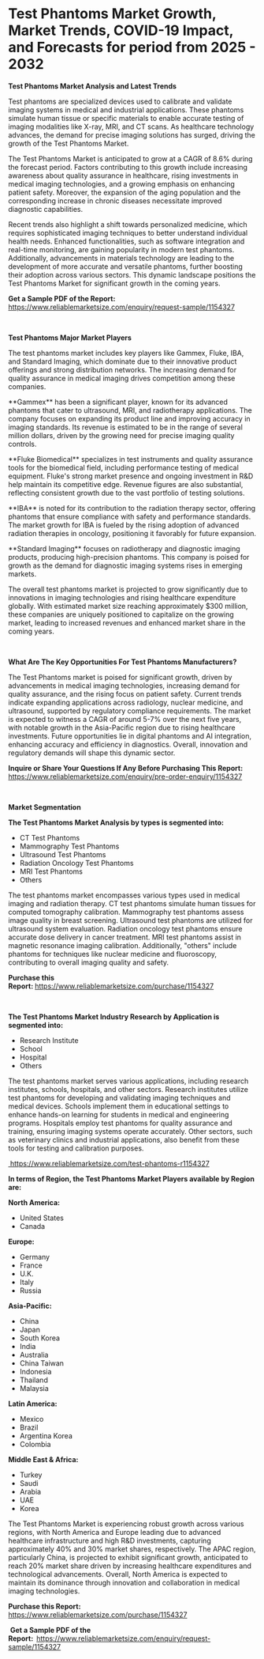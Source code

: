 <p><h1>Test Phantoms Market Growth, Market Trends, COVID-19 Impact, and Forecasts for period from 2025 - 2032</h1></p><p><strong>Test Phantoms Market Analysis and Latest Trends</strong></p>
<p><p>Test phantoms are specialized devices used to calibrate and validate imaging systems in medical and industrial applications. These phantoms simulate human tissue or specific materials to enable accurate testing of imaging modalities like X-ray, MRI, and CT scans. As healthcare technology advances, the demand for precise imaging solutions has surged, driving the growth of the Test Phantoms Market.</p><p>The Test Phantoms Market is anticipated to grow at a CAGR of 8.6% during the forecast period. Factors contributing to this growth include increasing awareness about quality assurance in healthcare, rising investments in medical imaging technologies, and a growing emphasis on enhancing patient safety. Moreover, the expansion of the aging population and the corresponding increase in chronic diseases necessitate improved diagnostic capabilities.</p><p>Recent trends also highlight a shift towards personalized medicine, which requires sophisticated imaging techniques to better understand individual health needs. Enhanced functionalities, such as software integration and real-time monitoring, are gaining popularity in modern test phantoms. Additionally, advancements in materials technology are leading to the development of more accurate and versatile phantoms, further boosting their adoption across various sectors. This dynamic landscape positions the Test Phantoms Market for significant growth in the coming years.</p></p>
<p><strong>Get a Sample PDF of the Report:&nbsp;</strong> <a href="https://www.reliablemarketsize.com/enquiry/request-sample/1154327?utm_campaign=3021&utm_medium=2&utm_source=Github&utm_content=ia&utm_term=14042025&utm_id=test-phantoms">https://www.reliablemarketsize.com/enquiry/request-sample/1154327</a></p>
<p>&nbsp;</p>
<p><strong>Test Phantoms Major Market Players</strong></p>
<p><p>The test phantoms market includes key players like Gammex, Fluke, IBA, and Standard Imaging, which dominate due to their innovative product offerings and strong distribution networks. The increasing demand for quality assurance in medical imaging drives competition among these companies.</p><p>**Gammex** has been a significant player, known for its advanced phantoms that cater to ultrasound, MRI, and radiotherapy applications. The company focuses on expanding its product line and improving accuracy in imaging standards. Its revenue is estimated to be in the range of several million dollars, driven by the growing need for precise imaging quality controls.</p><p>**Fluke Biomedical** specializes in test instruments and quality assurance tools for the biomedical field, including performance testing of medical equipment. Fluke's strong market presence and ongoing investment in R&D help maintain its competitive edge. Revenue figures are also substantial, reflecting consistent growth due to the vast portfolio of testing solutions.</p><p>**IBA** is noted for its contribution to the radiation therapy sector, offering phantoms that ensure compliance with safety and performance standards. The market growth for IBA is fueled by the rising adoption of advanced radiation therapies in oncology, positioning it favorably for future expansion.</p><p>**Standard Imaging** focuses on radiotherapy and diagnostic imaging products, producing high-precision phantoms. This company is poised for growth as the demand for diagnostic imaging systems rises in emerging markets.</p><p>The overall test phantoms market is projected to grow significantly due to innovations in imaging technologies and rising healthcare expenditure globally. With estimated market size reaching approximately $300 million, these companies are uniquely positioned to capitalize on the growing market, leading to increased revenues and enhanced market share in the coming years.</p></p>
<p>&nbsp;</p>
<p><strong>What Are The Key Opportunities For Test Phantoms Manufacturers?</strong></p>
<p><p>The Test Phantoms market is poised for significant growth, driven by advancements in medical imaging technologies, increasing demand for quality assurance, and the rising focus on patient safety. Current trends indicate expanding applications across radiology, nuclear medicine, and ultrasound, supported by regulatory compliance requirements. The market is expected to witness a CAGR of around 5-7% over the next five years, with notable growth in the Asia-Pacific region due to rising healthcare investments. Future opportunities lie in digital phantoms and AI integration, enhancing accuracy and efficiency in diagnostics. Overall, innovation and regulatory demands will shape this dynamic sector.</p></p>
<p><strong>Inquire or Share Your Questions If Any Before Purchasing This Report:</strong> <a href="https://www.reliablemarketsize.com/enquiry/pre-order-enquiry/1154327?utm_campaign=3021&utm_medium=2&utm_source=Github&utm_content=ia&utm_term=14042025&utm_id=test-phantoms">https://www.reliablemarketsize.com/enquiry/pre-order-enquiry/1154327</a></p>
<p>&nbsp;</p>
<p><strong>Market Segmentation</strong></p>
<p><strong>The Test Phantoms Market Analysis by types is segmented into:</strong></p>
<p><ul><li>CT Test Phantoms</li><li>Mammography Test Phantoms</li><li>Ultrasound Test Phantoms</li><li>Radiation Oncology Test Phantoms</li><li>MRI Test Phantoms</li><li>Others</li></ul></p>
<p><p>The test phantoms market encompasses various types used in medical imaging and radiation therapy. CT test phantoms simulate human tissues for computed tomography calibration. Mammography test phantoms assess image quality in breast screening. Ultrasound test phantoms are utilized for ultrasound system evaluation. Radiation oncology test phantoms ensure accurate dose delivery in cancer treatment. MRI test phantoms assist in magnetic resonance imaging calibration. Additionally, "others" include phantoms for techniques like nuclear medicine and fluoroscopy, contributing to overall imaging quality and safety.</p></p>
<p><strong>Purchase this Report:&nbsp;</strong><a href="https://www.reliablemarketsize.com/purchase/1154327?utm_campaign=3021&utm_medium=2&utm_source=Github&utm_content=ia&utm_term=14042025&utm_id=test-phantoms">https://www.reliablemarketsize.com/purchase/1154327</a></p>
<p>&nbsp;</p>
<p><strong>The Test Phantoms Market Industry Research by Application is segmented into:</strong></p>
<p><ul><li>Research Institute</li><li>School</li><li>Hospital</li><li>Others</li></ul></p>
<p><p>The test phantoms market serves various applications, including research institutes, schools, hospitals, and other sectors. Research institutes utilize test phantoms for developing and validating imaging techniques and medical devices. Schools implement them in educational settings to enhance hands-on learning for students in medical and engineering programs. Hospitals employ test phantoms for quality assurance and training, ensuring imaging systems operate accurately. Other sectors, such as veterinary clinics and industrial applications, also benefit from these tools for testing and calibration purposes.</p></p>
<p><a href="https://www.reliablemarketsize.com/test-phantoms-r1154327?utm_campaign=3021&utm_medium=2&utm_source=Github&utm_content=ia&utm_term=14042025&utm_id=test-phantoms">&nbsp;https://www.reliablemarketsize.com/test-phantoms-r1154327</a></p>
<p><strong>In terms of Region, the Test Phantoms Market Players available by Region are:</strong></p>
<p>
    <p> <strong> North America: </strong>
        <ul>
            <li>United States</li>
            <li>Canada</li>
        </ul>
        </p> 
    <p> <strong> Europe: </strong>
        <ul>
            <li>Germany</li>
            <li>France</li>
            <li>U.K.</li>
            <li>Italy</li>
            <li>Russia</li>
        </ul>
        </p> 
    <p> <strong> Asia-Pacific: </strong>
        <ul>
            <li>China</li>
            <li>Japan</li>
            <li>South Korea</li>
            <li>India</li>
            <li>Australia</li>
            <li>China Taiwan</li>
            <li>Indonesia</li>
            <li>Thailand</li>
            <li>Malaysia</li>
        </ul>
        </p> 
    <p> <strong> Latin America: </strong>
        <ul>
            <li>Mexico</li>
            <li>Brazil</li>
            <li>Argentina Korea</li>
            <li>Colombia</li>
        </ul>
        </p> 
    <p> <strong> Middle East & Africa: </strong>
        <ul>
            <li>Turkey</li>
            <li>Saudi</li>
            <li>Arabia</li>
            <li>UAE</li>
            <li>Korea</li>
        </ul>
    </p>
    </p>
<p><p>The Test Phantoms Market is experiencing robust growth across various regions, with North America and Europe leading due to advanced healthcare infrastructure and high R&D investments, capturing approximately 40% and 30% market shares, respectively. The APAC region, particularly China, is projected to exhibit significant growth, anticipated to reach 20% market share driven by increasing healthcare expenditures and technological advancements. Overall, North America is expected to maintain its dominance through innovation and collaboration in medical imaging technologies.</p></p>
<p><strong>Purchase this Report: </strong><a href="https://www.reliablemarketsize.com/purchase/1154327?utm_campaign=3021&utm_medium=2&utm_source=Github&utm_content=ia&utm_term=14042025&utm_id=test-phantoms">https://www.reliablemarketsize.com/purchase/1154327</a></p>
<p>&nbsp;<strong>Get a Sample PDF of the Report:&nbsp;&nbsp;</strong><a href="https://www.reliablemarketsize.com/enquiry/request-sample/1154327?utm_campaign=3021&utm_medium=2&utm_source=Github&utm_content=ia&utm_term=14042025&utm_id=test-phantoms">https://www.reliablemarketsize.com/enquiry/request-sample/1154327</a></p>
<p><strong></strong></p>
<p><p></p><p></p><p></p></p>